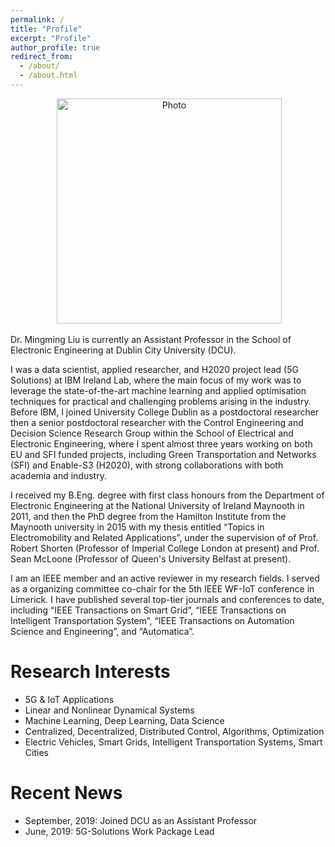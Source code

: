 ```yaml
---
permalink: /
title: "Profile"
excerpt: "Profile"
author_profile: true
redirect_from: 
  - /about/
  - /about.html
---
```


<p align="center">
  <img src="https://ming2liu.github.io/files/mm_pic.jpg" alt="Photo" style="width: 360px;"/> 
</p>


Dr. Mingming Liu is currently an Assistant Professor in the School of Electronic Engineering at Dublin City University (DCU). 

I was a data scientist, applied researcher, and H2020 project lead (5G Solutions) at IBM Ireland Lab, where the main focus of my work was to leverage the state-of-the-art machine learning and applied optimisation techniques for practical
and challenging problems arising in the industry. Before IBM, I joined University College Dublin as a postdoctoral researcher then a senior postdoctoral researcher with the Control Engineering and Decision Science Research Group within the School of Electrical and Electronic Engineering, 
where I spent almost three years working on both EU and SFI funded projects, including Green Transportation and Networks (SFI) and Enable-S3 (H2020), with strong collaborations with both academia and industry.
 
I received my B.Eng. degree with first class honours from the Department of Electronic Engineering at the National University of Ireland Maynooth in 2011, and then the PhD degree from the Hamilton Institute from the Maynooth university in 2015 with my thesis entitled “Topics in Electromobility and Related Applications”, under the supervision of 
of Prof. Robert Shorten (Professor of Imperial College London at present) and Prof. Sean McLoone (Professor of Queen's University Belfast at present). 

I am an IEEE member and an active reviewer in my research fields. I served as a organizing committee co-chair for the 5th IEEE WF-IoT conference in Limerick. I have published several top-tier journals and conferences to date, including “IEEE Transactions on Smart Grid”, “IEEE Transactions on Intelligent Transportation System”, 
“IEEE Transactions on Automation Science and Engineering”, and “Automatica”.


Research Interests
======
*  5G & IoT Applications 
*  Linear and Nonlinear Dynamical Systems 
*  Machine Learning, Deep Learning, Data Science 
*  Centralized, Decentralized, Distributed Control, Algorithms, Optimization 
*  Electric Vehicles, Smart Grids, Intelligent Transportation Systems, Smart Cities 


Recent News
======

*  September, 2019: Joined DCU as an Assistant Professor
*  June, 2019: 5G-Solutions Work Package Lead

